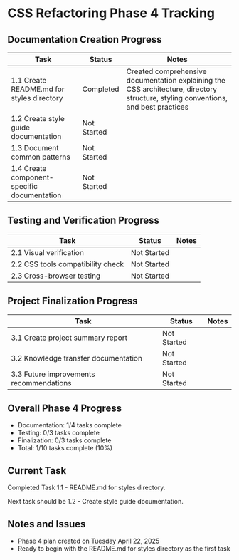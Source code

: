 # CSS Refactoring Phase 4 Tracking

## Documentation Creation Progress

| Task | Status | Notes |
|------|--------|-------|
| 1.1 Create README.md for styles directory | Completed | Created comprehensive documentation explaining the CSS architecture, directory structure, styling conventions, and best practices |
| 1.2 Create style guide documentation | Not Started | |
| 1.3 Document common patterns | Not Started | |
| 1.4 Create component-specific documentation | Not Started | |

## Testing and Verification Progress

| Task | Status | Notes |
|------|--------|-------|
| 2.1 Visual verification | Not Started | |
| 2.2 CSS tools compatibility check | Not Started | |
| 2.3 Cross-browser testing | Not Started | |

## Project Finalization Progress

| Task | Status | Notes |
|------|--------|-------|
| 3.1 Create project summary report | Not Started | |
| 3.2 Knowledge transfer documentation | Not Started | |
| 3.3 Future improvements recommendations | Not Started | |

## Overall Phase 4 Progress

- Documentation: 1/4 tasks complete
- Testing: 0/3 tasks complete
- Finalization: 0/3 tasks complete
- Total: 1/10 tasks complete (10%)

## Current Task

Completed Task 1.1 - README.md for styles directory.

Next task should be 1.2 - Create style guide documentation.

## Notes and Issues

- Phase 4 plan created on Tuesday April 22, 2025
- Ready to begin with the README.md for styles directory as the first task
